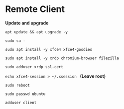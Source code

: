 # Remote Client

**Update and upgrade**

`apt update && apt upgrade -y`

`sudo su -`

`sudo apt install -y xfce4 xfce4-goodies`

`sudo apt install -y xrdp chromium-browser filezilla`

`sudo adduser xrdp ssl-cert`

`echo xfce4-session > ~/.xsession ` **(Leave root)**

`sudo reboot`

`sudo passwd ubuntu`

`adduser client`
